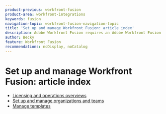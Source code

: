 ```yaml
---
product-previous: workfront-fusion
product-area: workfront-integrations
keywords: fusion
navigation-topic: workfront-fusion-navigation-topic
title: 'Set up and manage Workfront Fusion: article index'
description: Adobe Workfront Fusion requires an Adobe Workfront Fusion license in addition to an Adobe Workfront license.
author: Becky
feature: Workfront Fusion
recommendations: noDisplay, noCatalog
---
```


# Set up and manage Workfront Fusion: article index

* [Licensing and operations overviews](/help/workfront-fusion/set-up-and-manage-workfront-fusion/licensing-operations-overview/licensing-operations-overviews.md)
* [Set up and manage organizations and teams](/help/workfront-fusion/set-up-and-manage-workfront-fusion/set-up-and-manage-orgs-and-teams/set-up-and-manage-orgs-and-teams.md)
* [Manage templates](/help/workfront-fusion/set-up-and-manage-workfront-fusion/manage-templates/manage-templates-toc.md)
